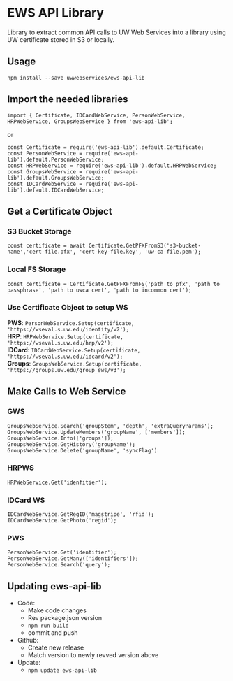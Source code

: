 # EWS API Library

Library to extract common API calls to UW Web Services into a library using UW certificate stored in S3 or locally.

## Usage

`npm install --save uwwebservices/ews-api-lib`

## Import the needed libraries

`import { Certificate, IDCardWebService, PersonWebService, HRPWebService, GroupsWebService } from 'ews-api-lib';`

or

`const Certificate = require('ews-api-lib').default.Certificate;`  
`const PersonWebService = require('ews-api-lib').default.PersonWebService;`  
`const HRPWebService = require('ews-api-lib').default.HRPWebService;`  
`const GroupsWebService = require('ews-api-lib').default.GroupsWebService;`  
`const IDCardWebService = require('ews-api-lib').default.IDCardWebService;`

## Get a Certificate Object

### S3 Bucket Storage
`const certificate = await Certificate.GetPFXFromS3('s3-bucket-name','cert-file.pfx', 'cert-key-file.key', 'uw-ca-file.pem');`

### Local FS Storage
 `const certificate = Certificate.GetPFXFromFS('path to pfx', 'path to passphrase', 'path to uwca cert', 'path to incommon cert');`

### Use Certificate Object to setup WS

**PWS**: `PersonWebService.Setup(certificate, 'https://wseval.s.uw.edu/identity/v2');`  
**HRP**: `HRPWebService.Setup(certificate, 'https://wseval.s.uw.edu/hrp/v2');`  
**IDCard**: `IDCardWebService.Setup(certificate, 'https://wseval.s.uw.edu/idcard/v2');`  
**Groups**: `GroupsWebService.Setup(certificate, 'https://groups.uw.edu/group_sws/v3');`

## Make Calls to Web Service

### GWS

`GroupsWebService.Search('groupStem', 'depth', 'extraQueryParams');`  
`GroupsWebService.UpdateMembers('groupName', ['members']);`  
`GroupsWebService.Info(['groups']);`  
`GroupsWebService.GetHistory('groupName');`  
`GroupsWebService.Delete('groupName', 'syncFlag')`

### HRPWS

`HRPWebService.Get('idenfitier');`

### IDCard WS

`IDCardWebService.GetRegID('magstripe', 'rfid');`  
`IDCardWebService.GetPhoto('regid');`

### PWS

`PersonWebService.Get('identifier');`  
`PersonWebService.GetMany(['identifiers']);`  
`PersonWebService.Search('query');`  

## Updating ews-api-lib

- Code:
  - Make code changes
  - Rev package.json version
  - `npm run build`
  - commit and push
- Github:
  - Create new release
  - Match version to newly revved version above
- Update:
  - `npm update ews-api-lib`
